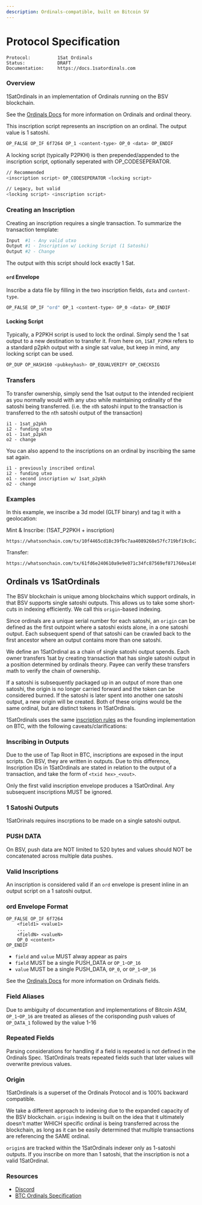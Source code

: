 ```yaml
---
description: Ordinals-compatible, built on Bitcoin SV
---
```


# Protocol Specification

```
Protocol:          1Sat Ordinals
Status:            DRAFT
Documentation:     https://docs.1satordinals.com
```

### Overview
1SatOrdinals in an implementation of Ordinals running on the BSV blockchain.

See the [Ordinals Docs](https://docs.ordinals.com/) for more information on Ordinals and ordinal theory.

This inscription script represents an inscription on an ordinal. The output value is 1 satoshi.

```bash
OP_FALSE OP_IF 6f7264 OP_1 <content-type> OP_0 <data> OP_ENDIF
```

A locking script (typically P2PKH) is then prepended/appended to the inscription script, optionally seperated with OP_CODESEPERATOR.

```bash
// Recommended
<inscription script> OP_CODESEPERATOR <locking script>

// Legacy, but valid
<locking script> <inscription script>
```

### Creating an Inscription
Creating an inscription requires a single transaction. To summarize the transaction template:

```bash
Input  #1 - Any valid utxo
Output #1 - Inscription w/ Locking Script (1 Satoshi)
Output #2 - Change
```

The output with this script should lock exactly 1 Sat.

#### `ord` Envelope
Inscribe a data file by filling in the two inscription fields, `data` and `content-type`. 

```bash
OP_FALSE OP_IF "ord" OP_1 <content-type> OP_0 <data> OP_ENDIF 
```

#### Locking Script
Typically, a P2PKH script is used to lock the ordinal. Simply send the 1 sat output to a new destination to transfer it. From here on, `1SAT_P2PKH` refers to a standard p2pkh output with a single sat value, but keep in mind, any locking script can be used.

```bash
OP_DUP OP_HASH160 <pubkeyhash> OP_EQUALVERIFY OP_CHECKSIG
```

### Transfers
To transfer ownership, simply send the 1sat output to the intended recipient as you normally would with any utxo while maintaining ordinality of the satoshi being transferred. (i.e. the `n`th satoshi input to the transaction is transferred to the `n`th satoshi output of the transaction)

```
i1 - 1sat_p2pkh
i2 - funding utxo
o1 - 1sat_p2pkh
o2 - change
```

You can also append to the inscriptions on an ordinal by inscribing the same sat again.

```
i1 - previously inscribed ordinal
i2 - funding utxo
o1 - second inscription w/ 1sat_p2pkh
o2 - change
```

### Examples
In this example, we inscribe a 3d model (GLTF binary) and tag it with a geolocation:

Mint & Inscribe: (1SAT\_P2PKH + inscription)

```
https://whatsonchain.com/tx/10f4465cd18c39fbc7aa4089268e57fc719bf19c8c24f2e09156f4a89a2809d6
```

Transfer:

```
https://whatsonchain.com/tx/61fd6e240610a9e9e071c34fc87569ef871760ea1492fe1225d668de4d76407e
```


## Ordinals vs 1SatOrdinals
The BSV blockchain is unique among blockchains which support ordinals, in that BSV supports single satoshi outputs. This allows us to take some short-cuts in indexing efficiently. We call this `origin`-based indexing.

Since ordinals are a unique serial number for each satoshi, an `origin` can be defined as the first outpoint where a satoshi exists alone, in a one satoshi output. Each subsequent spend of that satoshi can be crawled back to the first ancestor where an output contains more than one satoshi.

We define an 1SatOrdinal as a chain of single satoshi output spends. Each owner transfers 1sat by creating transaction that has single satoshi output in a position determined by ordinals theory.  Payee can verify these transfers math to verify the chain of
ownership.

If a satoshi is subsequently packaged up in an output of more than one satoshi, the origin is no longer carried forward and the token can be considered burned. If the satoshi is later spent into another one satoshi output, a new origin will be created. Both of these origins would be the same ordinal, but are distinct tokens in 1SatOrdinals.

1SatOrdinals uses the same [inscription rules](https://docs.ordinals.com/inscriptions.html) as the founding implementation on BTC, with the following caveats/clarifications:

### Inscribing in Outputs
Due to the use of Tap Root in BTC, inscriptions are exposed in the input scripts. On BSV, they are written in outputs. 
Due to this difference, Inscription IDs in 1SatOrdinals are stated in relation to the output of a transaction, and take the form of `<txid hex>_<vout>`.

Only the first valid inscription envelope produces a 1SatOrdinal. Any subsequent inscriptions MUST be ignored.


### 1 Satoshi Outputs
1SatOrinals requires inscrptions to be made on a single satoshi output.

### PUSH DATA
On BSV, push data are NOT limited to 520 bytes and values should NOT be concatenated across multiple data pushes.

### Valid Inscriptions
An inscription is considered valid if an `ord` envelope is present inline in an output script on a 1 satoshi output.

### ord Envelope Format
```
OP_FALSE OP_IF 6f7264
    <field1> <value1>
    ...
    <fieldN> <valueN>
    OP_0 <content> 
OP_ENDIF
```
- `field` and `value` MUST alway appear as pairs
- `field` MUST be a single PUSH_DATA or `OP_1`-`OP_16`
- `value` MUST be a single PUSH_DATA, `OP_0`, or `OP_1`-`OP_16`

See the [Ordinals Docs](https://docs.ordinals.com/inscriptions.html) for more information on Ordinals fields.

### Field Aliases
Due to ambiguity of documentation and implementations of Bitcoin ASM, `OP_1`-`OP_16` are treated as alieses of the corisponding push values of `OP_DATA_1` followed by the value 1-16

### Repeated Fields
Parsing considerations for handling if a field is repeated is not defined in the Ordinals Spec. 1SatOrdinals treats repeated fields such that later values will overwrite previous values. 

### Origin
1SatOrdinals is a superset of the Ordinals Protocol and is 100% backward compatible.

We take a different approach to indexing due to the expanded capacity of the BSV blockchain. `origin` indexing is built on the idea that it ultimately doesn't matter WHICH specific ordinal is being transferred across the blockchain, as long as it can be easily determined that multiple transactions are referencing the SAME ordinal. 

`origin`s are tracked within the 1SatOrdinals indexer only as 1-satoshi outputs. If you inscribe on more than 1 satoshi, that the inscription is not a valid 1SatOrdinal.


### Resources

* [Discord](https://discord.gg/XUfss6StD8)
* [BTC Ordinals Specification](https://docs.ordinals.com/)
